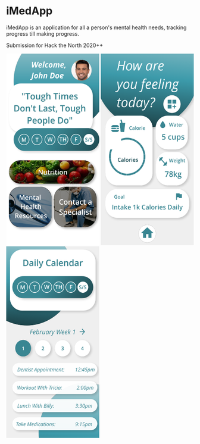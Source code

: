 # iMedApp
iMedApp is an application for all a person's mental health needs, tracking progress till making progress.

Submission for Hack the North 2020++

<div> 
  <img src="/Screenshots/home.png" width="250" height="515">

  <img src="/Screenshots/Nutrition.png" width="250" height="515">

  <img src="/Screenshots/Calendar.png" width="250" height="515">
</div>
